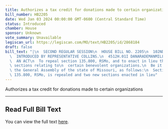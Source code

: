 ```yaml
---
title: Authorizes a tax credit for donations made to certain organizations
bill_number: HB2205
date: Wed Jan 03 2024 00:00:00 GMT-0600 (Central Standard Time)
status: Introduced
chamber: House
sponsor: Unknown
vote_summary: Unavailable
legiscan_url: https://legiscan.com/MO/text/HB2205/id/2868184
draft: false
bill_text: "|\n  SECOND REGULAR SESSION\n  HOUSE BILL NO. 2205\n  102ND GENERAL ASSEMBLY\n\
  \  INTRODUCED BY REPRESENTATIVE COLLINS.\n  4512H.01I DANARADEMANMILLER,ChiefClerk\n\
  \  AN ACT\n  To repeal section 135.800, RSMo, and to enact in lieu thereof two new\
  \ sections relating to\n  certain benevolent organizations.\n  Be it enacted by\
  \ the General Assembly of the state of Missouri, as follows:\n  Section A. Section\
  \ 135.800, RSMo, is repealed and two new sections enacted in lieu"
---
```

Authorizes a tax credit for donations made to certain organizations

---

## Read Full Bill Text

You can view the full text [here](https://legiscan.com/MO/text/HB2205/id/2868184).
